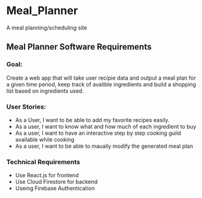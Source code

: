 # Meal_Planner
A meal planning/scheduling site

<h2>Meal Planner Software Requirements</h2>

<h3>Goal:</h3>
Create a web app that will take user recipie data and output a meal plan for a given time period, keep track of avalible ingredients and build a shopping list based on ingredients used.

<h3>User Stories:</h3>
<ul>
  <li>As a User, I want to be able to add my favorite recipes easily.</li>
  <li>As a user, I want to know what and how much of each ingredient to buy</li>
  <li>As a user, I want to have an interactive step by step cooking guild available while cooking</li>
  <li>As a user, I want to be able to maually modify the generated meal plan</li>
</ul>
<h3>Technical Requirements</h3>
<ul>
  <li>Use React.js for frontend</li>
  <li>Use Cloud Firestore for backend</li>
  <li>Useing Firebase Authentication</li>
</ul>
